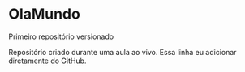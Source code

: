 # OlaMundo
 Primeiro repositório versionado

 Repositório criado durante uma aula ao vivo.
 Essa linha eu adicionar diretamente do GitHub.

